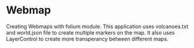 # Webmap

Creating Webmaps with folium module. This application uses volcanoes.txt and world.json file to create multiple markers on the map.
It also uses LayerControl to create more transperancy between different maps.
